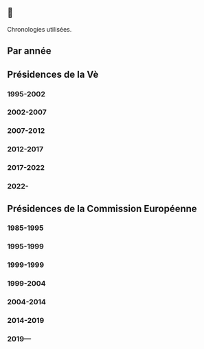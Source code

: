 ## 📜

Chronologies utilisées.

## Par année

## Présidences de la Vè 
### 1995-2002
### 2002-2007
### 2007-2012
### 2012-2017
### 2017-2022
### 2022-

## Présidences de la Commission Européenne
### 1985-1995
### 1995-1999
### 1999-1999
### 1999-2004
### 2004-2014
### 2014-2019
### 2019—

